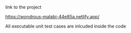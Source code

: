 link to the project 

https://wondrous-malabi-44e85a.netlify.app/


All executable unit test cases are inlcuded inside the code 
